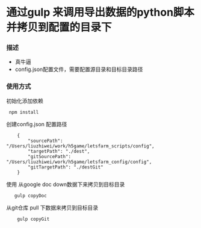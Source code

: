 # 通过gulp 来调用导出数据的python脚本并拷贝到配置的目录下

### 描述
- 真牛逼
- config.json配置文件，需要配置源目录和目标目录路径

### 使用方式

初始化添加依赖
```
 npm install 
```

创建config.json 配置路径

```
	{
	    "sourcePath": "/Users/liuzhiwei/work/h5game/letsfarm_scripts/config",
	    "targetPath": "./dest",
	    "gitSourcePath": "/Users/liuzhiwei/work/h5game/letsfarm_config/config",
	    "gitTargetPath": "./destGit"
	}
```

使用
从google doc down数据下来拷贝到目标目录
```
   gulp	copyDoc
```
从git仓库 pull 下数据来拷贝到目标目录
```
	gulp copyGit
```


